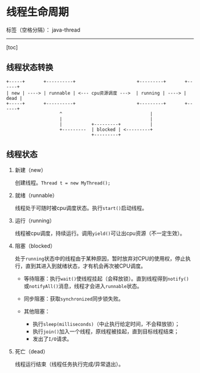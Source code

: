 ﻿# 线程生命周期

标签（空格分隔）： java-thread

---

[toc]

## 线程状态转换

```
+-----+       +----------+                       +---------+       +------+
| new | ----> | runnable | <--- cpu资源调度 --->  | running | ----> | dead |
+-----+       +----------+                       +---------+       +------+
                    ^                                 |
                    |                                 |
                    |           +---------+           |
                    +---------  | blocked | <---------+
                                +---------+
```

## 线程状态

1. 新建（new）

	创建线程。`Thread t = new MyThread();`

2. 就绪（runnable）

	线程处于可随时被cpu调度状态。执行`start()`启动线程。
	
3. 运行（running）

	线程被cpu调度，持续运行。调用`yield()`可让出cpu资源（不一定生效）。

4. 阻塞（blocked）

	处于`running`状态中的线程由于某种原因，暂时放弃对CPU的使用权，停止执行，直到其进入到就绪状态，才有机会再次被CPU调度。

	- 等待阻塞：执行`wait()`使线程挂起（会释放锁）。直到线程得到`notify()`或`notifyAll()`消息，线程才会进入`runnable`状态。

	- 同步阻塞：获取`synchronized`同步锁失败。

	- 其他阻塞：

        - 执行`sleep(milliseconds)`（中止执行给定时间，不会释放锁）；
        - 执行`join()`加入一个线程，原线程被挂起，直到目标线程结束；
        - 发出了`I/O`请求。

5. 死亡（dead）

	线程运行结束（线程任务执行完成/异常退出）。




